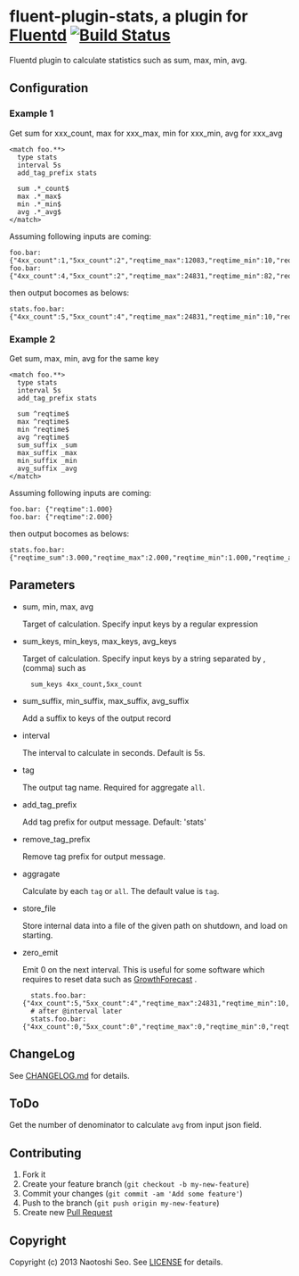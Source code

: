 # fluent-plugin-stats, a plugin for [Fluentd](http://fluentd.org) [![Build Status](https://secure.travis-ci.org/sonots/fluent-plugin-stats.png?branch=master)](http://travis-ci.org/sonots/fluent-plugin-stats)

Fluentd plugin to calculate statistics such as sum, max, min, avg.

## Configuration

### Example 1

Get sum for xxx\_count, max for xxx\_max, min for xxx\_min, avg for xxx\_avg

    <match foo.**>
      type stats
      interval 5s
      add_tag_prefix stats

      sum .*_count$
      max .*_max$
      min .*_min$
      avg .*_avg$
    </match>

Assuming following inputs are coming:

    foo.bar: {"4xx_count":1,"5xx_count":2","reqtime_max":12083,"reqtime_min":10,"reqtime_avg":240.46}
    foo.bar: {"4xx_count":4,"5xx_count":2","reqtime_max":24831,"reqtime_min":82,"reqtime_avg":300.46}

then output bocomes as belows: 

    stats.foo.bar: {"4xx_count":5,"5xx_count":4","reqtime_max":24831,"reqtime_min":10,"reqtime_avg":270.46}

### Example 2

Get sum, max, min, avg for the same key

    <match foo.**>
      type stats
      interval 5s
      add_tag_prefix stats

      sum ^reqtime$
      max ^reqtime$
      min ^reqtime$
      avg ^reqtime$
      sum_suffix _sum
      max_suffix _max
      min_suffix _min
      avg_suffix _avg
    </match>

Assuming following inputs are coming:

    foo.bar: {"reqtime":1.000}
    foo.bar: {"reqtime":2.000}

then output bocomes as belows: 

    stats.foo.bar: {"reqtime_sum":3.000,"reqtime_max":2.000,"reqtime_min":1.000,"reqtime_avg":1.500}

## Parameters

- sum, min, max, avg

    Target of calculation. Specify input keys by a regular expression

- sum\_keys, min\_keys, max\_keys, avg\_keys

    Target of calculation. Specify input keys by a string separated by , (comma) such as

        sum_keys 4xx_count,5xx_count

- sum\_suffix, min\_suffix, max\_suffix, avg\_suffix

    Add a suffix to keys of the output record

- interval

    The interval to calculate in seconds. Default is 5s. 

- tag

    The output tag name. Required for aggregate `all`. 

- add_tag_prefix

    Add tag prefix for output message. Default: 'stats'

- remove_tag_prefix

    Remove tag prefix for output message. 

- aggragate
    
    Calculate by each `tag` or `all`. The default value is `tag`.

- store_file

    Store internal data into a file of the given path on shutdown, and load on starting.

- zero_emit

    Emit 0 on the next interval. This is useful for some software which requires to reset data such as [GrowthForecast](http://kazeburo.github.io/GrowthForecast/) . 

        stats.foo.bar: {"4xx_count":5,"5xx_count":4","reqtime_max":24831,"reqtime_min":10,"reqtime_avg":270.46}
        # after @interval later
        stats.foo.bar: {"4xx_count":0,"5xx_count":0","reqtime_max":0,"reqtime_min":0,"reqtime_avg":0}

## ChangeLog

See [CHANGELOG.md](CHANGELOG.md) for details.

## ToDo

Get the number of denominator to calculate `avg` from input json field. 

## Contributing

1. Fork it
2. Create your feature branch (`git checkout -b my-new-feature`)
3. Commit your changes (`git commit -am 'Add some feature'`)
4. Push to the branch (`git push origin my-new-feature`)
5. Create new [Pull Request](../../pull/new/master)

## Copyright

Copyright (c) 2013 Naotoshi Seo. See [LICENSE](LICENSE) for details.

